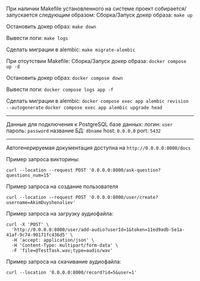 При наличии Makefile установленного на системе
проект собирается/запускается следующим образом:
  Сборка/Запуск докер образа:
  `make up`

  Остановить докер образ:
  `make down`

  Вывести логи:
  `make logs`

  Сделать миграции в alembic:
  `make migrate-alembic`

При отсутствии Makefile:
  Сборка/Запуск докер образа:
  `docker compose up -d`

  Остановить докер образ:
  `docker compose down`

  Вывести логи:
  `docker compose logs app -f`

  Сделать миграции в alembic:
  `docker compose exec app alembic revision --autogenerate`
  `docker compose exec app alembic upgrade head`


-------------------

Данные для подключения к PostgreSQL базе данных:
логин: `user`
пароль: `password`
название БД: `dbname`
host: `0.0.0.0`
port: `5432`

-------------------

Автогенерируемая документация доступна на `http://0.0.0.0:8000/docs`

Пример запроса викторины:
```
curl --location --request POST '0.0.0.0:8000/ask-question?questions_num=15'
```

Пример запроса на создание пользователя
```
curl --location --request POST '0.0.0.0:8000/user/create?username=AkimDuyshenaliev'
```

Пример запроса на загрузку аудиофайла:
```
curl -X 'POST' \
  'http://0.0.0.0:8000/user/add-audio?userId=1&token=11ed9adb-5e1a-41af-9c74-90171fc436d5' \
  -H 'accept: application/json' \
  -H 'Content-Type: multipart/form-data' \
  -F 'file=@TestTask.wav;type=audio/wav'
```

Пример запроса на скачивание аудиофайла:
```
curl --location '0.0.0.0:8000/record?id=5&user=1'
```